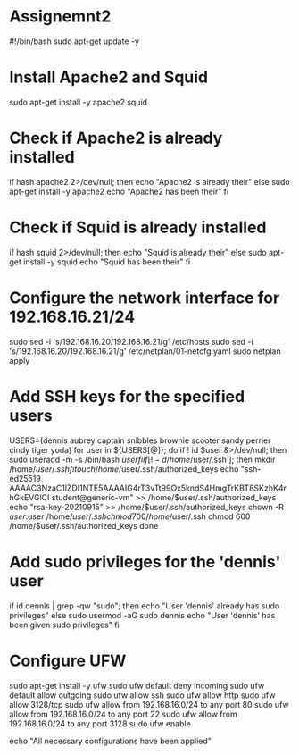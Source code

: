 # Assignemnt2


#!/bin/bash
sudo apt-get update -y

# Install Apache2 and Squid
sudo apt-get install -y apache2 squid

# Check if Apache2 is already installed
if hash apache2 2>/dev/null; then
    echo "Apache2 is already their"
else
    sudo apt-get install -y apache2
    echo "Apache2 has been their"
fi

# Check if Squid is already installed
if hash squid 2>/dev/null; then
    echo "Squid is already their"
else
    sudo apt-get install -y squid
    echo "Squid has been their"
fi

# Configure the network interface for 192.168.16.21/24
sudo sed -i 's/192.168.16.20/192.168.16.21/g' /etc/hosts
sudo sed -i 's/192.168.16.20/192.168.16.21/g' /etc/netplan/01-netcfg.yaml
sudo netplan apply

# Add SSH keys for the specified users
USERS=(dennis aubrey captain snibbles brownie scooter sandy perrier cindy tiger yoda)
for user in ${USERS[@]}; do
    if ! id $user &>/dev/null; then
        sudo useradd -m -s /bin/bash $user
    fi
    if [ ! -d /home/$user/.ssh ]; then
        mkdir /home/$user/.ssh
    fi
    touch /home/$user/.ssh/authorized_keys
    echo "ssh-ed25519 AAAAC3NzaC1lZDI1NTE5AAAAIG4rT3vTt99Ox5kndS4HmgTrKBT8SKzhK4rhGkEVGlCI student@generic-vm" >> /home/$user/.ssh/authorized_keys
    echo "rsa-key-20210915" >> /home/$user/.ssh/authorized_keys
    chown -R $user:$user /home/$user/.ssh
    chmod 700 /home/$user/.ssh
    chmod 600 /home/$user/.ssh/authorized_keys
done

# Add sudo privileges for the 'dennis' user
if id dennis | grep -qw "sudo"; then
    echo "User 'dennis' already has sudo privileges"
else
    sudo usermod -aG sudo dennis
    echo "User 'dennis' has been given sudo privileges"
fi

# Configure UFW
sudo apt-get install -y ufw
sudo ufw default deny incoming
sudo ufw default allow outgoing
sudo ufw allow ssh
sudo ufw allow http
sudo ufw allow 3128/tcp
sudo ufw allow from 192.168.16.0/24 to any port 80
sudo ufw allow from 192.168.16.0/24 to any port 22
sudo ufw allow from 192.168.16.0/24 to any port 3128
sudo ufw enable

echo "All necessary configurations have been applied"
